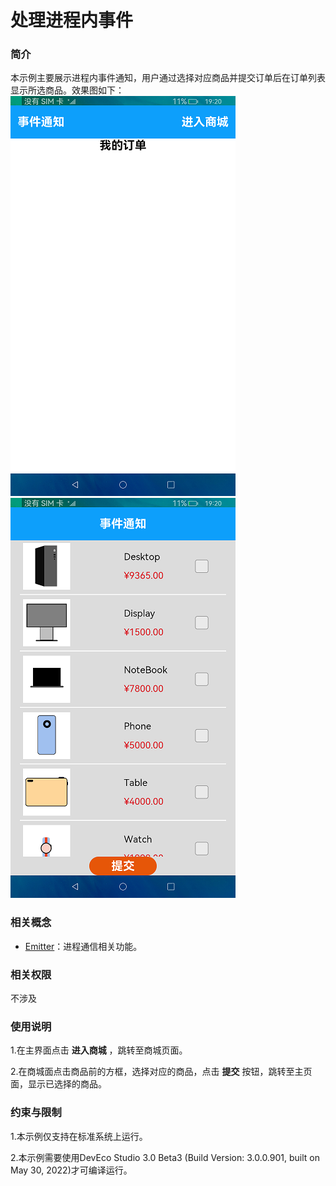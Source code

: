 # 处理进程内事件

### 简介

本示例主要展示进程内事件通知，用户通过选择对应商品并提交订单后在订单列表显示所选商品。效果图如下：
![](screenshots/device/main.png) ![](screenshots/device/mall.png)

### 相关概念

- [Emitter](https://gitee.com/openharmony/docs/blob/master/zh-cn/application-dev/reference/apis/js-apis-appAccount.md)：进程通信相关功能。

### 相关权限

不涉及

### 使用说明

1.在主界面点击 **进入商城** ，跳转至商城页面。

2.在商城面点击商品前的方框，选择对应的商品，点击 **提交** 按钮，跳转至主页面，显示已选择的商品。

### 约束与限制

1.本示例仅支持在标准系统上运行。

2.本示例需要使用DevEco Studio 3.0 Beta3 (Build Version: 3.0.0.901, built on May 30, 2022)才可编译运行。